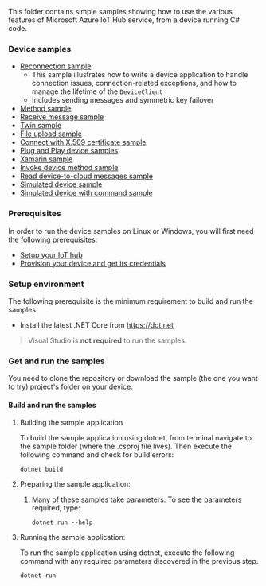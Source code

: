
This folder contains simple samples showing how to use the various features of Microsoft Azure IoT Hub service, from a device running C# code.

### Device samples

- [Reconnection sample][d-message-sample]
    - This sample illustrates how to write a device application to handle connection issues, connection-related exceptions, and how to manage the lifetime of the `DeviceClient`
    - Includes sending messages and symmetric key failover
- [Method sample][d-method-sample]
- [Receive message sample][d-receive-message-sample]
- [Twin sample][d-twin-sample]
- [File upload sample][d-file-upload-sample]
- [Connect with X.509 certificate sample][d-x509-cert-sample]
- [Plug and Play device samples][d-pnp-sample]
- [Xamarin sample][d-xamarin-sample]
- [Invoke device method sample][d-invoke-device-method-sample]
- [Read device-to-cloud messages sample][d-read-d2c-messages-sample]
- [Simulated device sample][d-simulated-device-sample]
- [Simulated device with command sample][d-simulated-device-with-command-sample]

### Prerequisites

In order to run the device samples on Linux or Windows, you will first need the following prerequisites:

- [Setup your IoT hub][lnk-setup-iot-hub]
- [Provision your device and get its credentials][lnk-manage-iot-device]

### Setup environment

The following prerequisite is the minimum requirement to build and run the samples. 

- Install the latest .NET Core from <https://dot.net>

> Visual Studio is **not required** to run the samples.

### Get and run the samples

You need to clone the repository or download the sample (the one you want to try) project's folder on your device.

#### Build and run the samples

1. Building the sample application

    To build the sample application using dotnet, from terminal navigate to the sample folder (where the .csproj file lives). Then execute the following command and check for build errors:

    ```console
    dotnet build
    ```

1. Preparing the sample application:
   1. Many of these samples take parameters. To see the parameters required, type:

      ```console
      dotnet run --help
      ```

1. Running the sample application:

    To run the sample application using dotnet, execute the following command with any required parameters discovered in the previous step.

    ```console
    dotnet run
    ```

[d-message-sample]: https://github.com/Azure/azure-iot-sdk-csharp/tree/main/iothub/device/samples/how%20to%20guides/DeviceReconnectionSample
[d-receive-message-sample]: https://github.com/Azure/azure-iot-sdk-csharp/tree/main/iothub/device/samples/getting%20started/MessageReceiveSample
[d-method-sample]: https://github.com/Azure/azure-iot-sdk-csharp/tree/main/iothub/device/samples/getting%20started/MethodSample
[d-twin-sample]: https://github.com/Azure/azure-iot-sdk-csharp/tree/main/iothub/device/samples/getting%20started/TwinSample
[d-file-upload-sample]: https://github.com/Azure/azure-iot-sdk-csharp/tree/main/iothub/device/samples/getting%20started/FileUploadSample
[d-x509-cert-sample]: https://github.com/Azure/azure-iot-sdk-csharp/tree/main/iothub/device/samples/how%20to%20guides/X509DeviceCertWithChainSample
[d-pnp-sample]: https://github.com/Azure/azure-iot-sdk-csharp/tree/main/iothub/device/samples/solutions/PnpDeviceSamples
[d-xamarin-sample]: https://github.com/Azure/azure-iot-sdk-csharp/tree/main/iothub/device/samples/how%20to%20guides/XamarinSample
[m-message-sample]: https://github.com/Azure-Samples/azure-iot-samples-csharp/tree/main/iot-hub/Samples/module/ModuleSample
[lnk-setup-iot-hub]: https://aka.ms/howtocreateazureiothub
[lnk-manage-iot-device]: https://github.com/Azure/azure-iot-device-ecosystem/blob/master/setup_iothub.md#create-new-device-in-the-iot-hub-device-identity-registry
[d-invoke-device-method-sample]: https://github.com/Azure/azure-iot-sdk-csharp/tree/main/iothub/device/samples/Getting%20Started/InvokeDeviceMethod
[d-read-d2c-messages-sample]: https://github.com/Azure/azure-iot-sdk-csharp/tree/main/iothub/device/samples/Getting%20Started/ReadD2cMessages
[d-simulated-device-sample]: https://github.com/Azure/azure-iot-sdk-csharp/tree/main/iothub/device/samples/Getting%20Started/SimulatedDevice
[d-simulated-device-with-command-sample]: https://github.com/Azure/azure-iot-sdk-csharp/tree/main/iothub/device/samples/Getting%20Started/SimulatedDeviceWithCommand